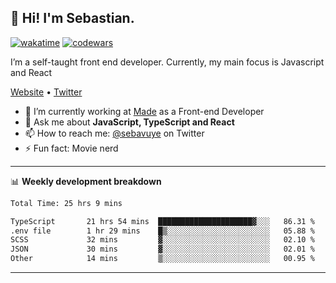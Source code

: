 ## 👋 Hi! I'm Sebastian.

[![wakatime](https://wakatime.com/badge/user/df0036c6-328a-4a39-be9b-e49417ed22a1.svg)](https://wakatime.com/@df0036c6-328a-4a39-be9b-e49417ed22a1)
[![codewars](https://www.codewars.com/users/sebavuye/badges/small)](https://www.codewars.com/users/sebavuye)

I’m a self-taught front end developer. Currently, my main focus is Javascript and React

[Website](https://sebastianvuye.be) • [Twitter](https://twitter.com/sebavuye)

- 🔭 I’m currently working at [Made](https://made.be/) as a Front-end Developer
- 💬 Ask me about **JavaScript, TypeScript and React**
- 📫 How to reach me: [@sebavuye](https://twitter.com/sebavuye) on Twitter
- ⚡ Fun fact: Movie nerd

-------

📊 **Weekly development breakdown**

<!--START_SECTION:waka-->

```txt
Total Time: 25 hrs 9 mins

TypeScript       21 hrs 54 mins  █████████████████████▓░░░   86.31 %
.env file        1 hr 29 mins    █▒░░░░░░░░░░░░░░░░░░░░░░░   05.88 %
SCSS             32 mins         ▓░░░░░░░░░░░░░░░░░░░░░░░░   02.10 %
JSON             30 mins         ▓░░░░░░░░░░░░░░░░░░░░░░░░   02.01 %
Other            14 mins         ▒░░░░░░░░░░░░░░░░░░░░░░░░   00.95 %
```

<!--END_SECTION:waka-->
-------
